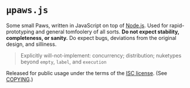 `µpaws.js`
=========
Some small Paws, written in JavaScript on top of [Node.js][]. Used for rapid-prototyping and general
tomfoolery of all sorts. **Do not expect stability, completeness, or sanity.** Do expect bugs,
deviations from the original design, and silliness.

> Explicitly will-not-implement: concurrency; distribution; nuketypes beyond `empty`, `label`, and
   `execution`

   [Node.js]: <http://nodejs.org/> "a platform built on Chrome's JavaScript runtime"

Released for public usage under the terms of the [ISC license][]. (See [COPYING][].)

   [ISC license]: <http://choosealicense.com/licenses/isc/> "Information about the ISC license"
   [COPYING]: <./COPYING.text>
